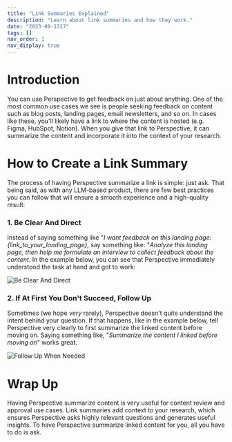 ```yaml
---
title: "Link Summaries Explained"
description: "Learn about link summaries and how they work."
date: "2023-09-1317"
tags: []
nav_order: 1
nav_display: true
---
```


# Introduction

You can use Perspective to get feedback on just about anything. One of the most common use cases we see is people seeking feedback on content such as blog posts, landing pages, email newsletters, and so on. In cases like these, you'll likely have a link to where the content is hosted (e.g. Figma, HubSpot, Notion). When you give that link to Perspective, it can summarize the content and incorporate it into the context of your research.


# How to Create a Link Summary

The process of having Perspective summarize a link is simple: just ask. That being said, as with any LLM-based product, there are few best practices you can follow that will ensure a smooth experience and a high-quality result:

### 1. Be Clear And Direct
Instead of saying something like "*I want feedback on this landing page: {link_to_your_landing_page}*, say something like: "*Analyze this landing page, then help me formulate an interview to collect feedback about the content*. In the example below, you can see that Perspective immediately understood the task at hand and got to work:

![Be Clear And Direct](/images/link-summary-best-practice)

### 2. If At First You Don't Succeed, Follow Up
Sometimes (we hope *very* rarely), Perspective doesn't quite understand the intent behind your question. If that happens, like in the example below, tell Perspective very clearly to first summarize the linked content before moving on. Saying something like, "*Summarize the content I linked before moving on*" works great.

![Follow Up When Needed](/images/link-summary-best-practices-2.png)

# Wrap Up
Having Perspective summarize content is very useful for content review and approval use cases. Link summaries add context to your research, which ensures Perspective asks highly relevant questions and generates useful insights. To have Perspective summarize linked content for you, all you have to do is ask.
